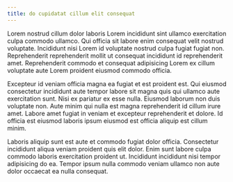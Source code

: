 ```yaml
---
title: do cupidatat cillum elit consequat
---
```


Lorem nostrud cillum dolor laboris Lorem incididunt sint ullamco exercitation culpa commodo ullamco. Qui officia sit labore enim consequat velit nostrud voluptate. Incididunt nisi Lorem id voluptate nostrud culpa fugiat fugiat non. Reprehenderit reprehenderit mollit ut consequat incididunt id reprehenderit amet. Reprehenderit commodo et consequat adipisicing Lorem ex cillum voluptate aute Lorem proident eiusmod commodo officia.

Excepteur id veniam officia magna ea fugiat et est proident est. Qui eiusmod consectetur incididunt aute tempor labore sit magna quis qui ullamco aute exercitation sunt. Nisi ex pariatur ex esse nulla. Eiusmod laborum non duis voluptate non. Aute minim qui nulla est magna reprehenderit id cillum irure amet. Labore amet fugiat in veniam et excepteur reprehenderit et dolore. Id officia est eiusmod laboris ipsum eiusmod est officia aliquip est cillum minim.

Laboris aliquip sunt est aute et commodo fugiat dolor officia. Consectetur incididunt aliqua veniam proident quis elit dolor. Enim sunt labore culpa commodo laboris exercitation proident ut. Incididunt incididunt nisi tempor adipisicing do ea. Tempor ipsum nulla commodo veniam ullamco non aute dolor occaecat ea nulla consequat.